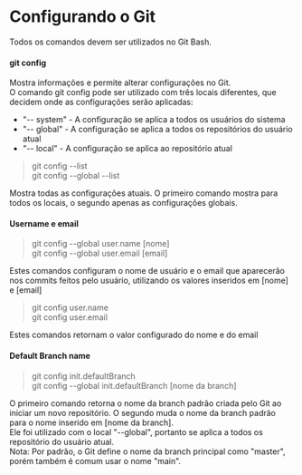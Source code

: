 
# Configurando o Git

Todos os comandos devem ser utilizados no Git Bash.

#### git config

Mostra informações e permite alterar configurações no Git.  
O comando git config pode ser utilizado com três locais diferentes, que decidem onde as configurações serão aplicadas: 
- "-- system" - A configuração se aplica a todos os usuários do sistema
- "-- global" - A configuração se aplica a todos os repositórios do usuário atual
- "-- local" - A configuração se aplica ao repositório atual

> git config --list  
> git config --global --list

Mostra todas as configurações atuais. O primeiro comando mostra para todos os locais, o segundo apenas as configurações globais.

#### Username e email

> git config --global user.name [nome]  
> git config --global user.email [email]

Estes comandos configuram o nome de usuário e o email que aparecerão nos commits feitos pelo usuário, utilizando os valores inseridos em [nome] e [email]

> git config user.name  
> git config user.email

Estes comandos retornam o valor configurado do nome e do email

#### Default Branch name

> git config init.defaultBranch  
> git config --global init.defaultBranch [nome da branch]

O primeiro comando retorna o nome da branch padrão criada pelo Git ao iniciar um novo repositório. O segundo muda o nome da branch padrão para o nome inserido em [nome da branch].  
Ele foi utilizado com o local "--global", portanto se aplica a todos os repositório do usuário atual.  
Nota: Por padrão, o Git define o nome da branch principal como "master", porém também é comum usar o nome "main".